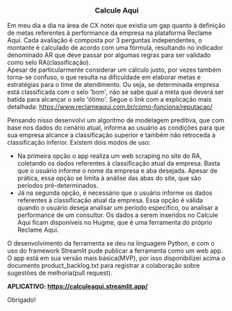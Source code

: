 <h3 align="center">Calcule Aqui</h3>

Em meu dia a dia na área de CX notei que existia um gap quanto à definição de metas referentes à performance da empresa na plataforma Reclame Aqui.
Cada avaliação é composta por 3 perguntas independentes, o montante é calculado de acordo com uma fórmula, resultando no indicador denominado AR que deve passar por algumas regras para ser validado como selo RA(classificação).  
Apesar de particularmente considerar um cálculo justo, por vezes também torna-se confuso, o que resulta na dificuldade em elaborar metas e estratégias para o time de atendimento. Ou seja, se determinada empresa está classificada com o selo 'bom', não se sabe qual a meta que deverá ser batida para alcançar o selo 'ótimo'.
Segue o link com a explicação mais detalhada: https://www.reclameaqui.com.br/como-funciona/reputacao/

Pensando nisso desenvolvi um algoritmo de modelagem preditiva, que com base nos dados do cenário atual, informa ao usuário as condições para que sua empresa alcance a classificação superior e também não retroceda à classificação inferior.
Existem dois modos de uso:
- Na primeira opção o app realiza um web scraping no site do RA, coletando os dados referentes à classificação atual da empresa. Basta que o usuário informe o nome da empresa e aba desejada. Apesar de prática, essa opção se limita à análise das abas do site, que são períodos pré-determinados. 
- Já na segunda opção, é necessário que o usuário informe os dados referentes à classificação atual da empresa. Essa opção é válida quando o usuário deseja analisar um período específico, ou analisar a performance de um consultor. Os dados a serem inseridos no Calcule Aqui ficam disponíveis no Hugme, que é uma ferramenta do próprio Reclame Aqui. 

O desenvolvimento da ferramenta se deu na linguagem Python, e com o uso do framework Streamlit pude publicar a ferramenta como um web app. O app está em sua versão mais básica(MVP), por isso disponibilizei acima o documento product_backlog.txt para registrar a colaboração sobre sugestões de melhoria(pull request). 

**APLICATIVO:
https://calculeaqui.streamlit.app/**

Obrigado!
